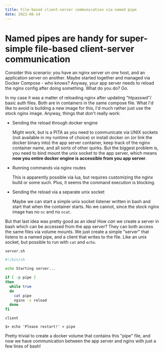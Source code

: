 ```yaml
---
title: File-based client-server communication via named pipe
date: 2022-06-14
---
```


# Named pipes are handy for super-simple file-based client-server communication

Consider this scenario: you have an nginx server on one host, and an application server on another. Maybe started together and managed via Docker Compose - who knows? Anyway, your app server needs to reload the nginx config after doing something. What do you do? Go.

In my case it was a matter of reloading nginx after updating "htpasswd"/ basic auth files. Both are in containers in the same compose file. What I'd like to avoid is building a new image for this, I'd much rather just use the stock nginx image. Anyway, things that don't really work:

- Sending the reload through docker engine

    Might work, but is a PITA as you need to communicate via UNIX sockets (not available in my runtime of choice) or install docker on (or link the docker binary into) the app server container, keep track of the nginx container name, and all sorts of other quirks. But the biggest problem is, you need to bind mount the unix socket to the app server, which means **now you entire docker engine is accessible from you app server**.

- Running commands via nginx routes

    This is apparently possible via lua, but requires customizing the nginx build or some such. Plus, it seems the command execution is blocking.

- Sending the reload via a separate unix socket

    Maybe we can start a simple unix socket listener written in bash and start that when the container starts. No we cannot, since the stock nginx image has no `nc` and no `ncat`.

But that last idea was pretty good as an idea! How *can* we create a server in bash which can be accessed from the app server? They can both access the same files via volume mounts. We just create a simple "server" that listens to a named pipe, and a client that writes to the file. Like an unix socket, but possible to run with `cat` and `echo`.

`server.sh`
```sh
#!/bin/sh

echo Starting server...

if [ -p pipe ]
then
  while true
  do
    cat pipe
    nginx -s reload
  done
fi
```

`client`
```
$> echo 'Please restart!' > pipe
```

Pretty trivial to create a docker volume that contains this "pipe" file, and now we have communication between the app server and nginx with just a few lines of bash!
